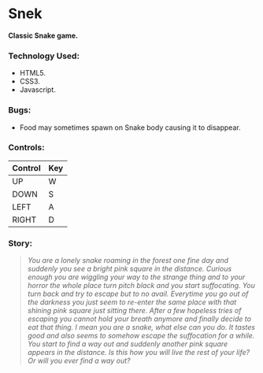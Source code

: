 # Snek
**Classic Snake game.**

### Technology Used:
- HTML5.
- CSS3.
- Javascript.

### Bugs:
- Food may sometimes spawn on Snake body causing it to disappear.

### Controls:
| Control | Key |
|---------|-----|
| UP | W |
| DOWN | S |
| LEFT | A |
| RIGHT | D |

### Story:
>*You are a lonely snake roaming in the forest one fine day and suddenly you see a bright pink square in the distance. Curious enough you are wiggling your way to the strange thing and to your horror the whole place turn pitch black and you start suffocating. You turn back and try to escape but to no avail. Everytime you go out of the darkness you just seem to re-enter the same place with that shining pink square just sitting there. After a few hopeless tries of escaping you cannot hold your breath anymore and finally decide to eat that thing. I mean you are a snake, what else can you do. It tastes good and also seems to somehow escape the suffocation for a while. You start to find a way out and suddenly another pink square appears in the distance. Is this how you will live the rest of your life? Or will you ever find a way out?*
